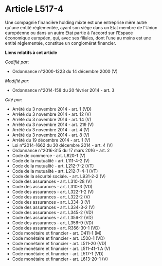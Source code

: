 # Article L517-4

Une compagnie financière holding mixte est une entreprise mère autre qu'une entité réglementée, ayant son siège dans  un Etat
membre de l'Union européenne ou dans un autre Etat partie à l'accord sur l'Espace économique européen, qui, avec ses
filiales, dont l'une au moins est une entité réglementée, constitue un conglomérat financier.

**Liens relatifs à cet article**

_Codifié par_:

  - Ordonnance n°2000-1223 du 14 décembre 2000 (V)

_Modifié par_:

  - Ordonnance n°2014-158 du 20 février 2014 - art. 3

_Cité par_:

  - Arrêté du 3 novembre 2014 - art. 1 (VD)
  - Arrêté du 3 novembre 2014 - art. 12 (V)
  - Arrêté du 3 novembre 2014 - art. 14 (V)
  - Arrêté du 3 novembre 2014 - art. 219 (V)
  - Arrêté du 3 novembre 2014 - art. 4 (V)
  - Arrêté du 3 novembre 2014 - art. 8 (V)
  - Arrêté du 19 décembre 2014 - art. 1 (V)
  - Loi n°2014-1662 du 30 décembre 2014 - art. 4 (V)
  - Ordonnance n°2016-315 du 17 mars 2016 - art. 2
  - Code de commerce - art. L820-1 (V)
  - Code de la mutualité - art. L111-4-2 (V)
  - Code de la mutualité - art. L212-7-2 (VT)
  - Code de la mutualité - art. L212-7-4-1 (VT)
  - Code de la sécurité sociale. - art. L931-2-2 (V)
  - Code des assurances - art. L310-28 (V)
  - Code des assurances - art. L310-3 (VD)
  - Code des assurances - art. L322-1-2 (V)
  - Code des assurances - art. L322-2 (V)
  - Code des assurances - art. L334-3 (V)
  - Code des assurances - art. L334-3-2 (V)
  - Code des assurances - art. L345-2 (VD)
  - Code des assurances - art. L356-2 (VD)
  - Code des assurances - art. L356-9 (VD)
  - Code des assurances - art. R356-30-1 (VD)
  - Code monétaire et financier - art. D411-1 (M)
  - Code monétaire et financier - art. L500-1 (VD)
  - Code monétaire et financier - art. L511-20 (VD)
  - Code monétaire et financier - art. L511-41-1 A (V)
  - Code monétaire et financier - art. L517-1 (VD)
  - Code monétaire et financier - art. L613-20-1 (V)
